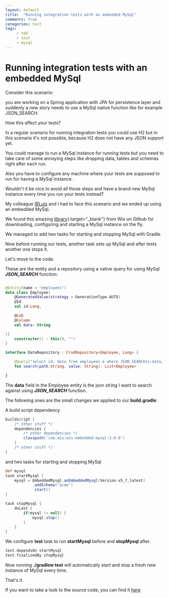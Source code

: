 ```yaml
---
layout: default
title:  "Running integration tests with an embedded MySql"
comments: true
categories: test
tags: 
     - tdd
     - test 
     - mysql
---
```


# Running integration tests with an embedded MySql

Consider this scenario: 

you are working on a Spring application with JPA for persistence layer and suddenly a new story needs to use a MySql native function like for example JSON_SEARCH.

How this affect your tests?

In a regular scenario for running integration tests you could use H2 but in this scenario it's not possible, because H2 does not have any JSON support yet.

You could manage to run a MySql instance for running tests but you need to take care of some annoying steps like dropping data, tables and schemas right after each run.

Also you have to configure any machine where your tests are supposed to run for having a MySql instance.

Wouldn't it be nice to avoid all those steps and have a brand new MySql instance every time you run your tests instead?

My colleague [@Luis](https://github.com/lurraca) and I had to face this scenario and we ended up using an embedded MySql.

We found this amazing [library](https://github.com/wix/wix-embedded-mysql){:target="_blank"} from Wix on Github for downloading, configuring and starting a MySql instance on the fly.

We managed to add two tasks for starting and stopping MySql with Gradle.

Now before running our tests, another task sets up MySql and after tests another one stops it. 


Let's move to the code.


These are the entity and a repository using a native query for using MySql ***JSON_SEARCH*** function:  

```kotlin 

@Entity(name = "employees")
data class Employee(
    @GeneratedValue(strategy = GenerationType.AUTO)
    @Id
    val id:Long,

    @Lob
    @Column
    val data: String

){
    constructor() : this(0, "")
}

interface DataRepository : CrudRepository<Employee, Long> {

    @Query("select id, data from employees e where JSON_SEARCH(e.data, 'all', ?2, NULL, ?1) is not null", nativeQuery = true)
    fun search(path:String, value: String): List<Employee>

}
```

The **data** field in the Employee entity is the json string I want to search against using ***JSON_SEARCH*** function.

The following ones are the small changes we applied to our **build.gradle**:

A build script dependency 
```groovy
buildscript {
	/* other stuff */
	dependencies {
		/* other dependencies */
		classpath('com.wix:wix-embedded-mysql:3.0.0')
	}
	/* other stuff */
}
``` 
and two tasks for starting and stopping MySql
```groovy
def mysql
task startMysql {
	mysql = EmbeddedMysql.anEmbeddedMysql(Version.v5_7_latest)
			.addSchema("acme")
			.start()
}

task stopMysql {
	doLast {
		if(mysql != null) {
			mysql.stop()
		}
	}
}
```

We configure **test** task to run **startMysql** before and **stopMysql** after.
```groovy
test.dependsOn startMysql
test.finalizedBy stopMysql
``` 


Now running **./gradlew test** will automatically start and stop a fresh new instance of MySql every time.

That's it.

If you want to take a look to the source code, you can find it [here](https://github.com/bu3/embedded-mysql)